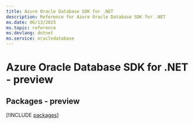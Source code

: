 ```yaml
---
title: Azure Oracle Database SDK for .NET
description: Reference for Azure Oracle Database SDK for .NET
ms.date: 06/13/2025
ms.topic: reference
ms.devlang: dotnet
ms.service: oracledatabase
---
```

# Azure Oracle Database SDK for .NET - preview
## Packages - preview
[!INCLUDE [packages](oracle-database-index.md)]